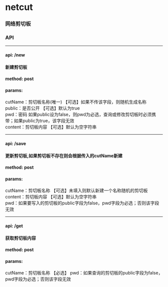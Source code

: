 # netcut

### 网络剪切板

### API
***
#### api: /new
#### 新建剪切板
#### method: post
#### params:
cutName：剪切板名称(唯一) 【可选】如果不传该字段，则随机生成名称  
public：是否公开 【可选】默认为true  
pwd：密码 如果public设为false，则pwd为必选，查询或修改剪切板时必须携带；如果public为true，该字段无效  
content：剪切板内容 【可选】默认为空字符串
***
#### api: /save
#### 更新剪切板,如果剪切板不存在则会根据传入的cutName新建
#### method: post
#### params:
cutName：剪切板名称 【可选】未填入则默认新建一个名称随机的剪切板  
content：剪切板内容 【可选】默认为空字符串  
pwd：如果要写入的剪切板的public字段为false，pwd字段为必选；否则该字段无效  
***
#### api: /get
#### 获取剪切板内容
#### method: post
#### params:
cutName：剪切板名称 【必选】
pwd：如果查询的剪切板的public字段为false，pwd字段为必选；否则该字段无效  



